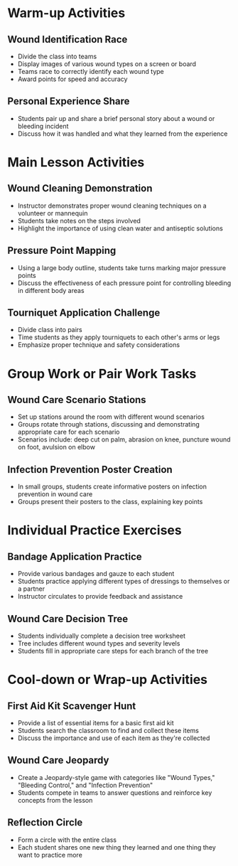 # Warm-up Activities

## Wound Identification Race
- Divide the class into teams
- Display images of various wound types on a screen or board
- Teams race to correctly identify each wound type
- Award points for speed and accuracy

## Personal Experience Share
- Students pair up and share a brief personal story about a wound or bleeding incident
- Discuss how it was handled and what they learned from the experience

# Main Lesson Activities

## Wound Cleaning Demonstration
- Instructor demonstrates proper wound cleaning techniques on a volunteer or mannequin
- Students take notes on the steps involved
- Highlight the importance of using clean water and antiseptic solutions

## Pressure Point Mapping
- Using a large body outline, students take turns marking major pressure points
- Discuss the effectiveness of each pressure point for controlling bleeding in different body areas

## Tourniquet Application Challenge
- Divide class into pairs
- Time students as they apply tourniquets to each other's arms or legs
- Emphasize proper technique and safety considerations

# Group Work or Pair Work Tasks

## Wound Care Scenario Stations
- Set up stations around the room with different wound scenarios
- Groups rotate through stations, discussing and demonstrating appropriate care for each scenario
- Scenarios include: deep cut on palm, abrasion on knee, puncture wound on foot, avulsion on elbow

## Infection Prevention Poster Creation
- In small groups, students create informative posters on infection prevention in wound care
- Groups present their posters to the class, explaining key points

# Individual Practice Exercises

## Bandage Application Practice
- Provide various bandages and gauze to each student
- Students practice applying different types of dressings to themselves or a partner
- Instructor circulates to provide feedback and assistance

## Wound Care Decision Tree
- Students individually complete a decision tree worksheet
- Tree includes different wound types and severity levels
- Students fill in appropriate care steps for each branch of the tree

# Cool-down or Wrap-up Activities

## First Aid Kit Scavenger Hunt
- Provide a list of essential items for a basic first aid kit
- Students search the classroom to find and collect these items
- Discuss the importance and use of each item as they're collected

## Wound Care Jeopardy
- Create a Jeopardy-style game with categories like "Wound Types," "Bleeding Control," and "Infection Prevention"
- Students compete in teams to answer questions and reinforce key concepts from the lesson

## Reflection Circle
- Form a circle with the entire class
- Each student shares one new thing they learned and one thing they want to practice more